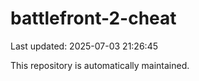 # battlefront-2-cheat

Last updated: 2025-07-03 21:26:45

This repository is automatically maintained.
